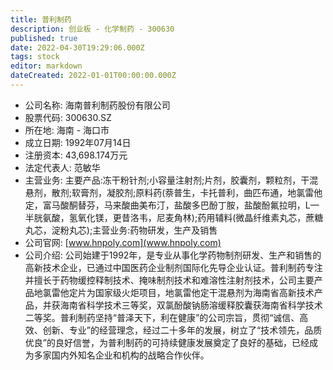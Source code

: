 ```yaml
---
title: 普利制药
description: 创业板 - 化学制药 - 300630
published: true
date: 2022-04-30T19:29:06.000Z
tags: stock
editor: markdown
dateCreated: 2022-01-01T00:00:00.000Z
---
```


- 公司名称: 海南普利制药股份有限公司
- 股票代码: 300630.SZ
- 所在地: 海南 - 海口市
- 成立日期: 1992年07月14日
- 注册资本: 43,698.174万元
- 法定代表人: 范敏华
- 主营业务: 主要产品:冻干粉针剂;小容量注射剂;片剂，胶囊剂，颗粒剂，干混悬剂，散剂;软膏剂，凝胶剂;原料药(萘普生，卡托普利，曲匹布通，地氯雷他定，富马酸酮替芬，马来酸曲美布汀，盐酸多巴酚丁胺，盐酸酚氟拉明，L—半胱氨酸，氢氧化镁，更昔洛韦，尼麦角林);药用辅料(微晶纤维素丸芯，蔗糖丸芯，淀粉丸芯);主营业务:药物研发，生产及销售
- 公司官网: [www.hnpoly.com](www.hnpoly.com)
- 公司介绍: 公司始建于1992年，是专业从事化学药物制剂研发、生产和销售的高新技术企业，已通过中国医药企业制剂国际化先导企业认证。普利制药专注并擅长于药物缓控释制技术、掩味制剂技术和难溶性注射剂技术，公司主要产品地氯雷他定片为国家级火炬项目，地氯雷他定干混悬剂为海南省高新技术产品，并获海南省科学技术三等奖，双氯酚酸钠肠溶缓释胶囊获海南省科学技术二等奖。普利制药坚持“普泽天下，利在健康”的公司宗旨，贯彻“诚信、高效、创新、专业”的经营理念，经过二十多年的发展，树立了“技术领先，品质优良”的良好信誉，为普利制药的可持续健康发展奠定了良好的基础，已经成为多家国内外知名企业和机构的战略合作伙伴。


